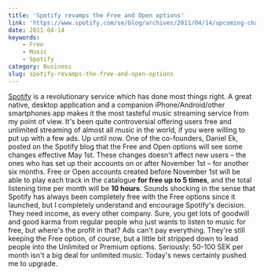 ```yaml
---
title: 'Spotify revamps the Free and Open options'
link: 'https://www.spotify.com/se/blog/archives/2011/04/14/upcoming-changes-to-spotify-free-open'
date: 2011-04-14
keywords:
    - Free
    - Music
    - Spotify
category: Business
slug: spotify-revamps-the-free-and-open-options
---
```


[Spotify](http://spotify.com) is a revolutionary service which has done most things right. A great native, desktop application and a companion iPhone/Android/other smartphones app makes it the most tasteful music streaming service from my point of view. It's been quite controversial offering users free and unlimited streaming of almost all music in the world, if you were willing to put up with a few ads. Up until now. One of the co-founders, Daniel Ek, posted on the Spotify blog that the Free and Open options will see some changes effective May 1st. These changes doesn't affect new users – the ones who has set up their accounts on or after November 1st – for another six months. Free or Open accounts created before November 1st will be able to play each track in the catalogue **for free up to 5 times**, and the total listening time per month will be **10 hours**. Sounds shocking in the sense that Spotify has always been completely free with the Free options since it launched, but I completely understand and encourage Spotify's decision. They need income, as every other company. Sure, you get lots of goodwill and good karma from regular people who just wants to listen to music for free, but where's the profit in that? Ads can't pay everything. They're still keeping the Free option, of course, but a little bit stripped down to lead people into the Unlimited or Premium options. Seriously: 50-100 SEK per month isn't a big deal for unlimited music. Today's news certainly pushed me to upgrade.
